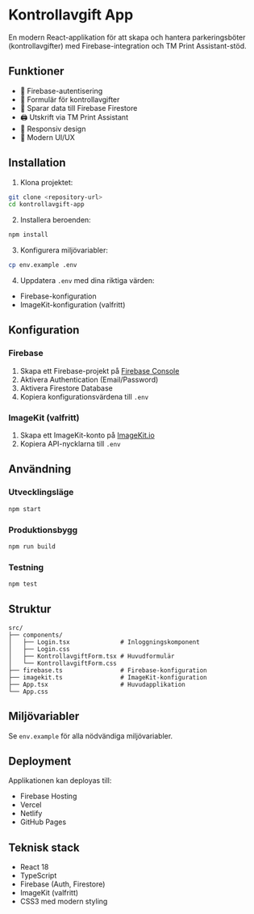 # Kontrollavgift App

En modern React-applikation för att skapa och hantera parkeringsböter (kontrollavgifter) med Firebase-integration och TM Print Assistant-stöd.

## Funktioner

- 🔐 Firebase-autentisering
- 📝 Formulär för kontrollavgifter
- 💾 Sparar data till Firebase Firestore
- 🖨️ Utskrift via TM Print Assistant
- 📱 Responsiv design
- 🎨 Modern UI/UX

## Installation

1. Klona projektet:
```bash
git clone <repository-url>
cd kontrollavgift-app
```

2. Installera beroenden:
```bash
npm install
```

3. Konfigurera miljövariabler:
```bash
cp env.example .env
```

4. Uppdatera `.env` med dina riktiga värden:
- Firebase-konfiguration
- ImageKit-konfiguration (valfritt)

## Konfiguration

### Firebase
1. Skapa ett Firebase-projekt på [Firebase Console](https://console.firebase.google.com/)
2. Aktivera Authentication (Email/Password)
3. Aktivera Firestore Database
4. Kopiera konfigurationsvärdena till `.env`

### ImageKit (valfritt)
1. Skapa ett ImageKit-konto på [ImageKit.io](https://imagekit.io/)
2. Kopiera API-nycklarna till `.env`

## Användning

### Utvecklingsläge
```bash
npm start
```

### Produktionsbygg
```bash
npm run build
```

### Testning
```bash
npm test
```

## Struktur

```
src/
├── components/
│   ├── Login.tsx              # Inloggningskomponent
│   ├── Login.css
│   ├── KontrollavgiftForm.tsx # Huvudformulär
│   └── KontrollavgiftForm.css
├── firebase.ts                # Firebase-konfiguration
├── imagekit.ts                # ImageKit-konfiguration
├── App.tsx                    # Huvudapplikation
└── App.css
```

## Miljövariabler

Se `env.example` för alla nödvändiga miljövariabler.

## Deployment

Applikationen kan deployas till:
- Firebase Hosting
- Vercel
- Netlify
- GitHub Pages

## Teknisk stack

- React 18
- TypeScript
- Firebase (Auth, Firestore)
- ImageKit (valfritt)
- CSS3 med modern styling
